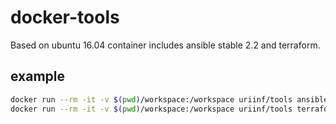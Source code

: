 # docker-tools
Based on ubuntu 16.04 container includes ansible stable 2.2 and terraform.  

## example
```bash
docker run --rm -it -v $(pwd)/workspace:/workspace uriinf/tools ansible-playbook -i /workspace/hosts /workspace/play.yml
docker run --rm -it -v $(pwd)/workspace:/workspace uriinf/tools terraform plan
 ```
